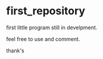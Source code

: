 # first_repository
first little program still in develpment.

feel free to use and comment.

thank's
